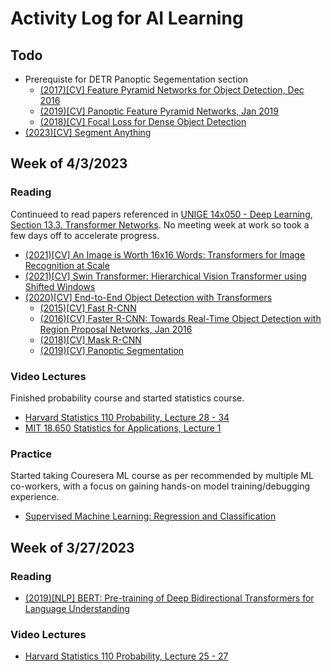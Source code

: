 # Activity Log for AI Learning

## Todo
* Prerequiste for DETR Panoptic Segementation section
  * [(2017)[CV] Feature Pyramid Networks for Object Detection, Dec 2016](https://arxiv.org/pdf/1612.03144.pdf)
  * [(2019)[CV] Panoptic Feature Pyramid Networks, Jan 2019](https://arxiv.org/pdf/1901.02446.pdf)
  * [(2018)[CV] Focal Loss for Dense Object Detection](https://arxiv.org/pdf/1708.02002.pdf)
* [(2023)[CV] Segment Anything](https://arxiv.org/pdf/2304.02643v1.pdf)

## Week of 4/3/2023

### Reading
Continueed to read papers referenced in [UNIGE 14x050 - Deep Learning](https://fleuret.org/dlc/), [Section 13.3.	Transformer Networks](https://fleuret.org/dlc/materials/dlc-handout-13-3-transformers.pdf). No meeting week at work so took a few days off to accelerate progress.
* [(2021)[CV] An Image is Worth 16x16 Words: Transformers for Image Recognition at Scale](https://arxiv.org/pdf/2010.11929.pdf)
* [(2021)[CV] Swin Transformer: Hierarchical Vision Transformer using Shifted Windows](https://arxiv.org/pdf/2103.14030.pdf)
* [(2020)[CV] End-to-End Object Detection with Transformers](https://arxiv.org/pdf/2005.12872.pdf)
  * [(2015)[CV] Fast R-CNN](https://arxiv.org/pdf/1504.08083.pdf)
  * [(2016)[CV] Faster R-CNN: Towards Real-Time Object Detection with Region Proposal Networks, Jan 2016](https://arxiv.org/pdf/1506.01497.pdf)
  * [(2018)[CV] Mask R-CNN](https://arxiv.org/pdf/1703.06870.pdf)
  * [(2019)[CV] Panoptic Segmentation](https://arxiv.org/pdf/1801.00868.pdf)


### Video Lectures
Finished probability course and started statistics course.
* [Harvard Statistics 110 Probability, Lecture 28 - 34](https://www.youtube.com/playlist?list=PL2SOU6wwxB0uwwH80KTQ6ht66KWxbzTIo)
* [MIT 18.650 Statistics for Applications, Lecture 1](https://www.youtube.com/playlist?list=PLUl4u3cNGP60uVBMaoNERc6knT_MgPKS0)

### Practice
Started taking Couresera ML course as per recommended by multiple ML co-workers, with a focus on gaining hands-on model training/debugging experience.
* [Supervised Machine Learning: Regression and Classification](https://www.coursera.org/learn/machine-learning)

## Week of 3/27/2023

### Reading
* [(2019)[NLP] BERT: Pre-training of Deep Bidirectional Transformers for Language Understanding](https://arxiv.org/pdf/1810.04805.pdf)

### Video Lectures
* [Harvard Statistics 110 Probability, Lecture 25 - 27](https://www.youtube.com/playlist?list=PL2SOU6wwxB0uwwH80KTQ6ht66KWxbzTIo)
